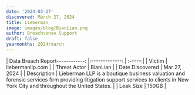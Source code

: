 ```yaml
---
date: '2024-03-27'
discovered: March 27, 2024
title: Lieberman
image: images/blog/BianLian.png
author: Breachsense Support
draft: false
yearmonths: 2024/march
---
```


| Data Breach Report------------:     |:-------------:    | :-----:|
| Victim      | liebermanllp.com      | 
| Threat Actor      | BianLian      | 
| Date Discovered      | Mar 27, 2024      | 
| Description      | Lieberman LLP is a boutique business valuation and forensic services firm providing litigation support services to clients in New York City and throughout the United States.      | 
| Leak Size      | 150GB      | 

